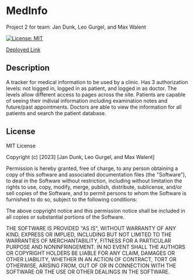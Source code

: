 # MedInfo

Project 2 for team: Jan Dunk, Leo Gurgel, and Max Walent

[![License: MIT](https://img.shields.io/badge/License-MIT-yellow.svg)](https://opensource.org/licenses/MIT)

<a href='https://medicalinfo-db-397969924a16.herokuapp.com/'>Deployed Link</a>

## Description

A tracker for medical information to be used by a clinic. Has 3 authorization levels: not logged in, logged in as patient, and logged in as doctor. The levels allow different access to pages across the site. Patients are capable of seeing their indivial information including examination notes and future/past appointments. Doctors are able to view the information for all patients and search the patient database.


## License

MIT License

Copyright (c) [2023] [Jan Dunk, Leo Gurgel, and Max Walent]

Permission is hereby granted, free of charge, to any person obtaining a copy
of this software and associated documentation files (the "Software"), to deal
in the Software without restriction, including without limitation the rights
to use, copy, modify, merge, publish, distribute, sublicense, and/or sell
copies of the Software, and to permit persons to whom the Software is
furnished to do so, subject to the following conditions:

The above copyright notice and this permission notice shall be included in all
copies or substantial portions of the Software.

THE SOFTWARE IS PROVIDED "AS IS", WITHOUT WARRANTY OF ANY KIND, EXPRESS OR
IMPLIED, INCLUDING BUT NOT LIMITED TO THE WARRANTIES OF MERCHANTABILITY,
FITNESS FOR A PARTICULAR PURPOSE AND NONINFRINGEMENT. IN NO EVENT SHALL THE
AUTHORS OR COPYRIGHT HOLDERS BE LIABLE FOR ANY CLAIM, DAMAGES OR OTHER
LIABILITY, WHETHER IN AN ACTION OF CONTRACT, TORT OR OTHERWISE, ARISING FROM,
OUT OF OR IN CONNECTION WITH THE SOFTWARE OR THE USE OR OTHER DEALINGS IN THE
SOFTWARE.
